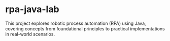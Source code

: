 # rpa-java-lab
This project explores robotic process automation (RPA) using Java, covering concepts from foundational principles to practical implementations in real-world scenarios.
